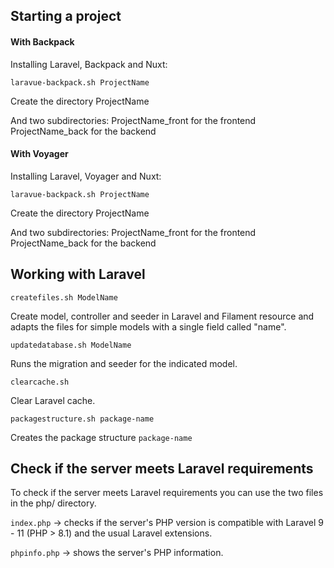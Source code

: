 ## Starting a project

#### With Backpack

Installing Laravel, Backpack and Nuxt:

```
laravue-backpack.sh ProjectName
```

Create the directory ProjectName

And two subdirectories:
ProjectName_front for the frontend
ProjectName_back for the backend

#### With Voyager

Installing Laravel, Voyager and Nuxt:

```
laravue-backpack.sh ProjectName
```

Create the directory ProjectName

And two subdirectories:
ProjectName_front for the frontend
ProjectName_back for the backend

## Working with Laravel

```
createfiles.sh ModelName
```
Create model, controller and seeder in Laravel and Filament resource and adapts the files for simple models with a single field called "name".

```
updatedatabase.sh ModelName
```
Runs the migration and seeder for the indicated model.

```
clearcache.sh
```
Clear Laravel cache.


```
packagestructure.sh package-name
```
Creates the package structure `package-name`


## Check if the server meets Laravel requirements

To check if the server meets Laravel requirements you can use the two files in the php/ directory.

`index.php` -> checks if the server's PHP version is compatible with Laravel 9 - 11 (PHP > 8.1) and the usual Laravel extensions.

`phpinfo.php` -> shows the server's PHP information.
